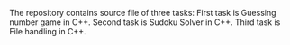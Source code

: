   The repository contains source file of three tasks:
  First task is Guessing number game in C++.
  Second task is Sudoku Solver in C++.
  Third task is File handling in C++.
  
  
